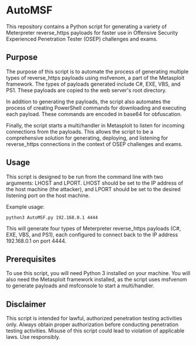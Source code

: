 # AutoMSF

This repository contains a Python script for generating a variety of Meterpreter reverse_https payloads for faster use in Offensive Security Experienced Penetration Tester (OSEP) challenges and exams.

## Purpose

The purpose of this script is to automate the process of generating multiple types of reverse_https payloads using msfvenom, a part of the Metasploit framework. The types of payloads generated include C#, EXE, VBS, and PS1. These payloads are copied to the web server's root directory. 

In addition to generating the payloads, the script also automates the process of creating PowerShell commands for downloading and executing each payload. These commands are encoded in base64 for obfuscation. 

Finally, the script starts a multi/handler in Metasploit to listen for incoming connections from the payloads. This allows the script to be a comprehensive solution for generating, deploying, and listening for reverse_https connections in the context of OSEP challenges and exams.

## Usage

This script is designed to be run from the command line with two arguments: LHOST and LPORT. LHOST should be set to the IP address of the host machine (the attacker), and LPORT should be set to the desired listening port on the host machine.

Example usage:

```
python3 AutoMSF.py 192.168.0.1 4444
```

This will generate four types of Meterpreter reverse_https payloads (C#, EXE, VBS, and PS1), each configured to connect back to the IP address 192.168.0.1 on port 4444.

## Prerequisites

To use this script, you will need Python 3 installed on your machine. You will also need the Metasploit framework installed, as the script uses msfvenom to generate payloads and msfconsole to start a multi/handler.

## Disclaimer

This script is intended for lawful, authorized penetration testing activities only. Always obtain proper authorization before conducting penetration testing activities. Misuse of this script could lead to violation of applicable laws. Use responsibly.
